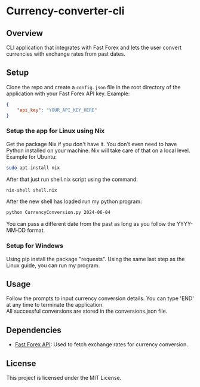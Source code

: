 # Currency-converter-cli
## Overview
CLI application that integrates with Fast Forex and lets the user convert currencies with exchange rates from past dates.
## Setup
Clone the repo and create a `config.json` file in the root directory of the application with your Fast Forex API key. Example:
   ```json
   {
       "api_key": "YOUR_API_KEY_HERE"
   }
   ```
### Setup the app for Linux using Nix
Get the package Nix if you don't have it. You don't even need to have Python installed on your machine. Nix will take care of that on a local level. 
Example for Ubuntu:  
```bash
sudo apt install nix
```
After that just run shell.nix script using the command:  
```bash
nix-shell shell.nix
```
After the new shell has loaded run my python program:
```bash
python CurrencyConversion.py 2024-06-04
```
You can pass a different date from the past as long as you follow the YYYY-MM-DD format.

### Setup for Windows
Using pip install the package "requests". Using the same last step as the Linux guide, you can run my program.

## Usage
Follow the prompts to input currency conversion details. You can type 'END' at any time to terminate the application.  
All successful conversions are stored in the conversions.json file.

## Dependencies
- [Fast Forex API](https://console.fastforex.io/auth/signin): Used to fetch exchange rates for currency conversion.

## License
This project is licensed under the MIT License.
